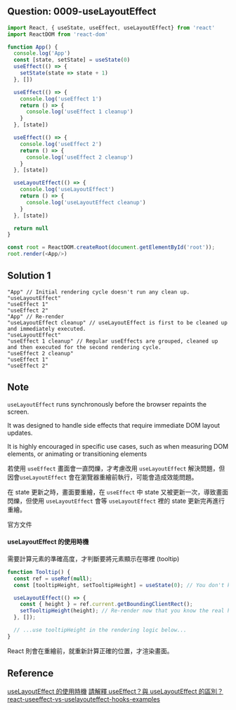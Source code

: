 ## Question: 0009-useLayoutEffect
```javascript
import React, { useState, useEffect, useLayoutEffect} from 'react'
import ReactDOM from 'react-dom'

function App() {
  console.log('App')
  const [state, setState] = useState(0)
  useEffect(() => {
    setState(state => state + 1)
  }, [])

  useEffect(() => {
    console.log('useEffect 1')
    return () => {
      console.log('useEffect 1 cleanup')
    }
  }, [state])

  useEffect(() => {
    console.log('useEffect 2')
    return () => {
      console.log('useEffect 2 cleanup')
    }
  }, [state])

  useLayoutEffect(() => {
    console.log('useLayoutEffect')
    return () => {
      console.log('useLayoutEffect cleanup')
    }
  }, [state])

  return null
}

const root = ReactDOM.createRoot(document.getElementById('root'));
root.render(<App/>)
```

## Solution 1
```tsx
"App" // Initial rendering cycle doesn't run any clean up.
"useLayoutEffect"
"useEffect 1"
"useEffect 2"
"App" // Re-render
"useLayoutEffect cleanup" // useLayoutEffect is first to be cleaned up and immediately executed.
"useLayoutEffect"
"useEffect 1 cleanup" // Regular useEffects are grouped, cleaned up and then executed for the second rendering cycle.
"useEffect 2 cleanup"
"useEffect 1"
"useEffect 2"
```

## Note
`useLayoutEffect` runs synchronously before the browser repaints the screen.

It was designed to handle side effects that require immediate DOM layout updates.

It is highly encouraged in specific use cases, such as when measuring DOM elements, or animating or transitioning elements

若使用 `useEffect` 畫面會一直閃爍，才考慮改用 `useLayoutEffect` 解決問題，但因會`useLayoutEffect` 會在瀏覽器重繪前執行，可能會造成效能問題。

在 state 更新之時，畫面要重繪，在 `useEffect` 中 state 又被更新一次，導致畫面閃爍，但使用 `useLayoutEffect` 會等 `useLayoutEffect` 裡的 state 更新完再進行重繪。

官方文件

#### useLayoutEffect 的使用時機 
需要計算元素的準確高度，才判斷要將元素顯示在哪裡 (tooltip)

```javascript
function Tooltip() {
  const ref = useRef(null);
  const [tooltipHeight, setTooltipHeight] = useState(0); // You don't know real height yet

  useLayoutEffect(() => {
    const { height } = ref.current.getBoundingClientRect();
    setTooltipHeight(height); // Re-render now that you know the real height
  }, []);

  // ...use tooltipHeight in the rendering logic below...
}
```

React 則會在重繪前，就重新計算正確的位置，才渲染畫面。


## Reference
[useLayoutEffect 的使用時機](https://react.dev/reference/react/useLayoutEffect#usage)
[請解釋 useEffect？與 useLayoutEffect 的區別？](https://www.explainthis.io/zh-hant/swe/use-effect-vs-use-layout-effect)
[react-useeffect-vs-uselayouteffect-hooks-examples](https://blog.logrocket.com/react-useeffect-vs-uselayouteffect-hooks-examples/)
